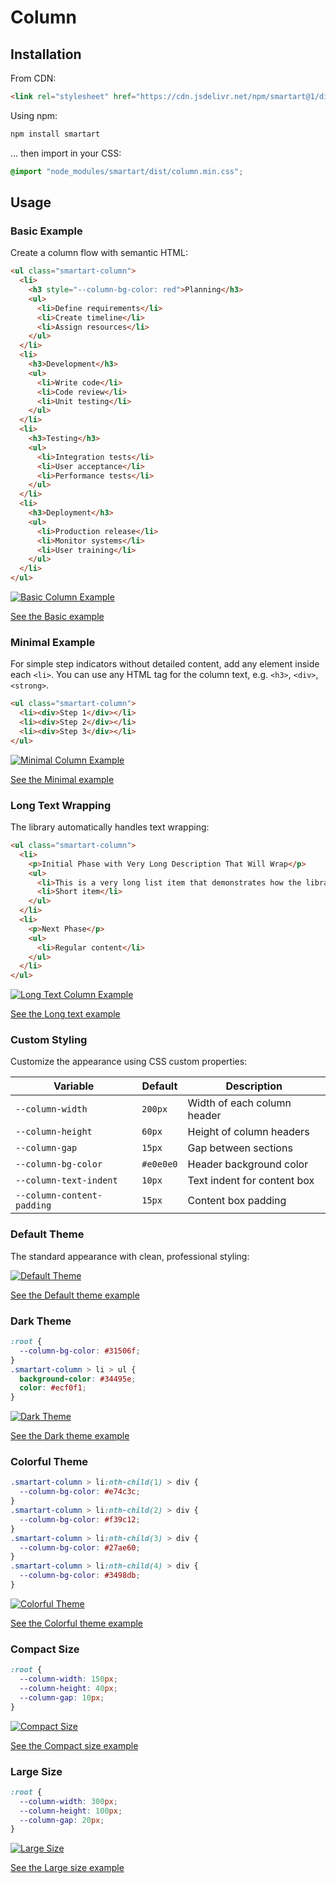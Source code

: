 # Column

## Installation

From CDN:

```html
<link rel="stylesheet" href="https://cdn.jsdelivr.net/npm/smartart@1/dist/column.min.css" />
```

Using npm:

```bash
npm install smartart
```

... then import in your CSS:

```css
@import "node_modules/smartart/dist/column.min.css";
```

## Usage

### Basic Example

Create a column flow with semantic HTML:

```html
<ul class="smartart-column">
  <li>
    <h3 style="--column-bg-color: red">Planning</h3>
    <ul>
      <li>Define requirements</li>
      <li>Create timeline</li>
      <li>Assign resources</li>
    </ul>
  </li>
  <li>
    <h3>Development</h3>
    <ul>
      <li>Write code</li>
      <li>Code review</li>
      <li>Unit testing</li>
    </ul>
  </li>
  <li>
    <h3>Testing</h3>
    <ul>
      <li>Integration tests</li>
      <li>User acceptance</li>
      <li>Performance tests</li>
    </ul>
  </li>
  <li>
    <h3>Deployment</h3>
    <ul>
      <li>Production release</li>
      <li>Monitor systems</li>
      <li>User training</li>
    </ul>
  </li>
</ul>
```

[![Basic Column Example](https://raw.githubusercontent.com/sanand0/smartart/main/docs/column-basic.webp)](docs/column-basic.html ":include height=300px")

[See the Basic example](docs/column-basic.html ":ignore")

### Minimal Example

For simple step indicators without detailed content, add any element inside each `<li>`. You can use any HTML tag for the column text, e.g. `<h3>`, `<div>`, `<strong>`.

```html
<ul class="smartart-column">
  <li><div>Step 1</div></li>
  <li><div>Step 2</div></li>
  <li><div>Step 3</div></li>
</ul>
```

[![Minimal Column Example](https://raw.githubusercontent.com/sanand0/smartart/main/docs/column-minimal.webp)](docs/column-minimal.html ":include height=200px")

[See the Minimal example](docs/column-minimal.html ":ignore")

### Long Text Wrapping

The library automatically handles text wrapping:

```html
<ul class="smartart-column">
  <li>
    <p>Initial Phase with Very Long Description That Will Wrap</p>
    <ul>
      <li>This is a very long list item that demonstrates how the library handles text wrapping automatically</li>
      <li>Short item</li>
    </ul>
  </li>
  <li>
    <p>Next Phase</p>
    <ul>
      <li>Regular content</li>
    </ul>
  </li>
</ul>
```

[![Long Text Column Example](https://raw.githubusercontent.com/sanand0/smartart/main/docs/column-long-text.webp)](docs/column-long-text.html ":include height=250px")

[See the Long text example](docs/column-long-text.html ":ignore")

### Custom Styling

Customize the appearance using CSS custom properties:

| Variable                   | Default   | Description                 |
| -------------------------- | --------- | --------------------------- |
| `--column-width`           | `200px`   | Width of each column header |
| `--column-height`          | `60px`    | Height of column headers    |
| `--column-gap`             | `15px`    | Gap between sections        |
| `--column-bg-color`        | `#e0e0e0` | Header background color     |
| `--column-text-indent`     | `10px`    | Text indent for content box |
| `--column-content-padding` | `15px`    | Content box padding         |

### Default Theme

The standard appearance with clean, professional styling:

[![Default Theme](https://raw.githubusercontent.com/sanand0/smartart/main/docs/column-default.webp)](docs/column-default.html ":include height=300px")

[See the Default theme example](docs/column-default.html ":ignore")

### Dark Theme

```css
:root {
  --column-bg-color: #31506f;
}
.smartart-column > li > ul {
  background-color: #34495e;
  color: #ecf0f1;
}
```

[![Dark Theme](https://raw.githubusercontent.com/sanand0/smartart/main/docs/column-dark-theme.webp)](docs/column-dark-theme.html ":include height=300px")

[See the Dark theme example](docs/column-dark-theme.html ":ignore")

### Colorful Theme

```css
.smartart-column > li:nth-child(1) > div {
  --column-bg-color: #e74c3c;
}
.smartart-column > li:nth-child(2) > div {
  --column-bg-color: #f39c12;
}
.smartart-column > li:nth-child(3) > div {
  --column-bg-color: #27ae60;
}
.smartart-column > li:nth-child(4) > div {
  --column-bg-color: #3498db;
}
```

[![Colorful Theme](https://raw.githubusercontent.com/sanand0/smartart/main/docs/column-colorful.webp)](docs/column-colorful.html ":include height=300px")

[See the Colorful theme example](docs/column-colorful.html ":ignore")

### Compact Size

```css
:root {
  --column-width: 150px;
  --column-height: 40px;
  --column-gap: 10px;
}
```

[![Compact Size](https://raw.githubusercontent.com/sanand0/smartart/main/docs/column-compact.webp)](docs/column-compact.html ":include height=250px")

[See the Compact size example](docs/column-compact.html ":ignore")

### Large Size

```css
:root {
  --column-width: 300px;
  --column-height: 100px;
  --column-gap: 20px;
}
```

[![Large Size](https://raw.githubusercontent.com/sanand0/smartart/main/docs/column-large.webp)](docs/column-large.html ":include height=400px")

[See the Large size example](docs/column-large.html ":ignore")
